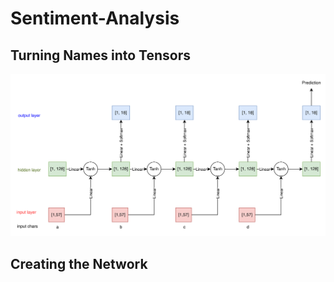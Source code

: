 # Sentiment-Analysis

## Turning Names into Tensors
![Alt text](./assets/image.png)


## Creating the Network